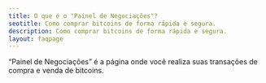 ```yaml
---
title: O que é o "Painel de Negociações"?
seotitle: Como comprar bitcoins de forma rápida e segura.
description: Como comprar bitcoins de forma rápida e segura.
layout: faqpage
---
```

“Painel de Negociações” é a página onde você realiza suas transações de compra e venda de bitcoins. 

